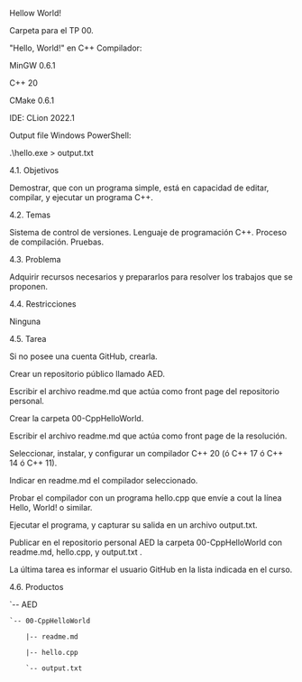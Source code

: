 Hellow World!

Carpeta para el TP 00.

"Hello, World!" en C++
Compilador:

MinGW 0.6.1

C++ 20

CMake 0.6.1

IDE: CLion 2022.1

Output file
Windows PowerShell:

.\hello.exe > output.txt

4.1. Objetivos

Demostrar, que con un programa simple, está en capacidad de editar, compilar, y ejecutar un programa C++.

4.2. Temas

Sistema de control de versiones.
Lenguaje de programación C++.
Proceso de compilación.
Pruebas.

4.3. Problema

Adquirir recursos necesarios y prepararlos para resolver los trabajos que se proponen.

4.4. Restricciones

Ninguna

4.5. Tarea

Si no posee una cuenta GitHub, crearla. 

Crear un repositorio público llamado AED. 

Escribir el archivo readme.md que actúa como front page del repositorio personal. 

Crear la carpeta 00-CppHelloWorld. 

Escribir el archivo readme.md que actúa como front page de la resolución. 

Seleccionar, instalar, y configurar un compilador C++ 20 (ó C++ 17 ó C++ 14 ó C++ 11). 

Indicar en readme.md el compilador seleccionado. 

Probar el compilador con un programa hello.cpp que envíe a cout la línea Hello, World! o similar. 

Ejecutar el programa, y capturar su salida en un archivo output.txt. 

Publicar en el repositorio personal AED la carpeta 00-CppHelloWorld con readme.md, hello.cpp, y output.txt . 

La última tarea es informar el usuario GitHub en la lista indicada en el curso.

4.6. Productos

`-- AED

    `-- 00-CppHelloWorld

        |-- readme.md

        |-- hello.cpp

        `-- output.txt
